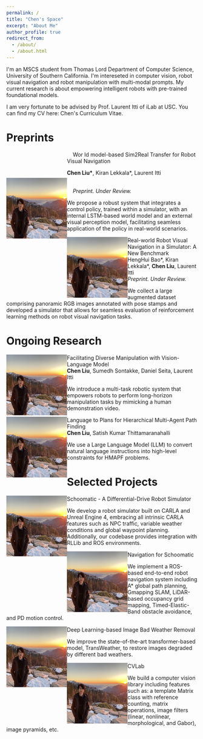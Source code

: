 ```yaml
---
permalink: /
title: "Chen's Space"
excerpt: "About Me"
author_profile: true
redirect_from: 
  - /about/
  - /about.html
---
```


I'm an MSCS student from <a href="https://www.cs.usc.edu/" style="text-decoration:none">Thomas Lord Department of Computer Science</a>, <a href="https://www.usc.edu/" style="text-decoration:none">University of Southern California</a>. I'm intereseted in computer vision, robot visual navigation and robot manipulation with multi-modal prompts. My current research is about empowering intelligent robots with pre-trained foundational models. 

I am very fortunate to be advised by <a href="http://ilab.usc.edu/itti/" style="text-decoration:none">Prof. Laurent Itti</a> of iLab at USC.
You can find my CV here: <a href="../assets/Chen_Liu_Resume.pdf" style="text-decoration:none">Chen's Curriculum Vitae</a>.

Preprints
========
        
<img  style="margin-top:5em;" align="left" src="../images/profile.png" width="160" height="160"/> 
<td>
    <a href="https://sites.google.com/usc.edu/world-model-sim2real" style="text-decoration:none">
        <papertitle  style="margin-left:1.1em;">Wor ld model-based Sim2Real Transfer for Robot Visual Navigation</papertitle>
    </a>
    <br>
        <p  style="margin-left:1.1em;"><strong>Chen Liu*</strong>, Kiran Lekkala*, Laurent Itti </p>
    <br>
    <em style="margin-left:1.1em;">Preprint. Under Review. </em>
    <p style="margin-left:10em;">We propose a robust system that integrates a control policy, trained within a simulator, with an internal LSTM-based world model and an external visual perception model, facilitating seamless application of the policy in real-world scenarios.</p>
</td>
<img align="left" style="vertical-align: top;" src="../images/profile.png" alt="clean-usnob" width="160" height="160"/> 
<td width="75%" valign="middle">
    <papertitle>Real-world Robot Visual Navigation in a Simulator: A New Benchmark</papertitle>
    <br>
        HengHui Bao*, Kiran Lekkala*, <strong>Chen Liu</strong>, Laurent Itti
    <br>
    <em>Preprint. Under Review. </em>
    <p>We collect a large augmented dataset comprising panoramic RGB images annotated with pose stamps and developed a simulator that allows for seamless evaluation of reinforcement learning methods on robot visual navigation tasks. </p>
</td>

Ongoing Research
========
<img align="left" style="vertical-align: top;" src="../images/profile.png" alt="clean-usnob" width="160" height="160"/> 
<td width="75%" valign="middle">
    <papertitle>Facilitating Diverse Manipulation with Vision-Language Model</papertitle>
    <br>
        <strong>Chen Liu</strong>, Sumedh Sontakke, Daniel Seita, Laurent Itti
    <br>
    <p>We introduce a multi-task robotic system that empowers robots to perform long-horizon manipulation tasks by mimicking a human demonstration video. </p>
</td>

<img align="left" style="vertical-align: top;" src="../images/profile.png" alt="clean-usnob" width="160" height="160"/> 
<td width="75%" valign="middle">
    <papertitle>Language to Plans for Hierarchical Multi-Agent Path Finding</papertitle>
    <br>
        <strong>Chen Liu</strong>, Satish Kumar Thittamaranahalli
    <br>
    <p>We use a Large Language Model (LLM) to convert natural language instructions into high-level constraints for HMAPF problems. </p>
</td>

Selected Projects
========
<img align="left" style="vertical-align: top;" src="../images/profile.png" alt="clean-usnob" width="160" height="160"/> 
<td width="75%" valign="middle">
    <a href="https://github.com/crellian/carla-scoomatic" style="text-decoration:none">
        <papertitle>Schoomatic  - A Differential-Drive Robot Simulator</papertitle>
    </a>
    <p>We develop a robot simulator built on CARLA and Unreal Engine 4, embracing all intrinsic CARLA features such as NPC traffic, variable weather conditions and global waypoint planning. Additionally, our codebase provides integration with RLLib and ROS environments.</p>
</td>

<img align="left" style="vertical-align: top;" src="../images/profile.png" alt="clean-usnob" width="160" height="160"/> 
<td width="75%" valign="middle">
    <a href="https://github.com/crellian/BeoPlan" style="text-decoration:none">
        <papertitle>Navigation for Schoomatic</papertitle>
    </a>
    <p>We implement a ROS-based end-to-end robot navigation system including A* global path planning, Gmapping SLAM, LiDAR-based occupancy grid mapping, Timed-Elastic-Band obstacle avoidance, and PD motion control.</p>
</td>

<img align="left" style="vertical-align: top;" src="../images/profile.png" alt="clean-usnob" width="160" height="160"/> 
<td width="75%" valign="middle">
    <a href="../assets/weather.pdf" style="text-decoration:none">
        <papertitle>Deep Learning-based Image Bad Weather Removal</papertitle>
    </a>
    <p>We improve the state-of-the-art transformer-based model, TransWeather, to restore images degraded by different bad weathers.</p>
</td>

<img align="left" style="vertical-align: top;" src="../images/profile.png" alt="clean-usnob" width="160" height="160"/> 
<td width="75%" valign="middle">
    <a href="https://github.com/crellian/CVLab" style="text-decoration:none">
        <papertitle>CVLab</papertitle>
    </a>
    <p>We build a computer vision library including features such as: a template Matrix class with reference counting, matrix operations, image filters (linear, nonlinear, morphological, and Gabor), image pyramids, etc.</p>
</td>

